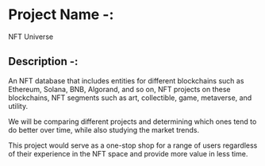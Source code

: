 # Project Name -: 
NFT Universe

## Description -:

An NFT database that includes entities for different blockchains such as Ethereum, Solana, BNB, Algorand, and so on, NFT projects on these blockchains, NFT segments such as art, collectible, game, metaverse, and utility.

We will be comparing different projects and determining which ones tend to do better over time, while also studying the market trends.

This project would serve as a one-stop shop for a range of users regardless of their experience in the NFT space and provide more value in less time.
